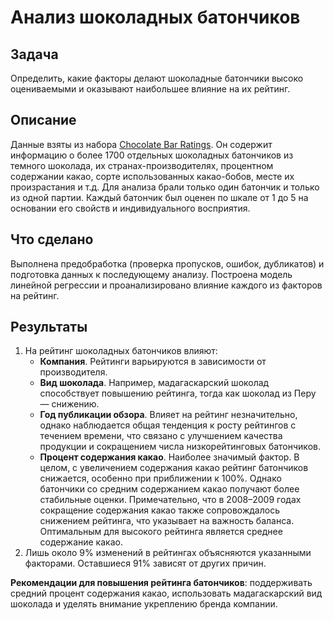 # Анализ шоколадных батончиков

## Задача
Определить, какие факторы делают шоколадные батончики высоко оцениваемыми и оказывают наибольшее влияние на их рейтинг.

## Описание
Данные взяты из набора [Chocolate Bar Ratings](https://www.kaggle.com/datasets/rtatman/chocolate-bar-ratings). Он содержит информацию о более 1700 отдельных шоколадных батончиков из темного шоколада, их странах-производителях, процентном содержании какао, сорте использованных какао-бобов, месте их произрастания и т.д. 
Для анализа брали только один батончик и только из одной партии. Каждый батончик был оценен по шкале от 1 до 5 на основании его свойств и индивидуального восприятия. 

## Что сделано
Выполнена предобработка (проверка пропусков, ошибок, дубликатов) и подготовка данных к последующему анализу. Построена модель линейной регрессии и проанализировано влияние каждого из факторов на рейтинг.

## Результаты 
1.  На рейтинг шоколадных батончиков влияют:   
    * **Компания**. Рейтинги варьируются в зависимости от производителя.  ​  
    * **Вид шоколада**. Например, мадагаскарский шоколад способствует повышению рейтинга, тогда как шоколад из Перу — снижению.​  
    * **Год публикации обзора**. Влияет на рейтинг незначительно, однако наблюдается общая тенденция к росту рейтингов с течением времени, что связано с улучшением качества продукции и сокращением числа низкорейтинговых батончиков.​  
    * **Процент содержания какао**. Наиболее значимый фактор. В целом, с увеличением содержания какао рейтинг батончиков снижается, особенно при приближении к 100%. Однако батончики со средним содержанием какао получают более стабильные оценки. Примечательно, что в 2008–2009 годах сокращение содержания какао также сопровождалось снижением рейтинга, что указывает на важность баланса. Оптимальным для высокого рейтинга является среднее содержание какао.​  
2. Лишь около 9% изменений в рейтингах объясняются указанными факторами. Оставшиеся 91% зависят от других причин.

**Рекомендации для повышения рейтинга батончиков**: поддерживать средний процент содержания какао, использовать мадагаскарский вид шоколада и уделять внимание укреплению бренда компании.  

